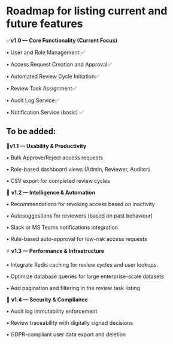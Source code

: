 # Roadmap for listing current and future features

✅**v1.0 — Core Functionality (Current Focus)**

•	User and Role Management ✅

•	Access Request Creation and Approval✅

•	Automated Review Cycle Initiation✅

•	Review Task Assignment✅

•	Audit Log Service✅

•	Notification Service (basic) ✅

## To be added:

🚧**v1.1 — Usability & Productivity**

•	Bulk Approve/Reject access requests

•	Role-based dashboard views (Admin, Reviewer, Auditor)

•	CSV export for completed review cycles


🧠 **v1.2 — Intelligence & Automation**

•	Recommendations for revoking access based on inactivity

•	Autosuggestions for reviewers (based on past behaviour)

•	Slack or MS Teams notifications integration

•	Rule-based auto-approval for low-risk access requests


⚡ **v1.3 — Performance & Infrastructure**

•	Integrate Redis caching for review cycles and user lookups

•	Optimize database queries for large enterprise-scale datasets

•	Add pagination and filtering in the review task listing

 
🔐 **v1.4 — Security & Compliance**

•	Audit log immutability enforcement

•	Review traceability with digitally signed decisions

•	GDPR-compliant user data export and deletion
